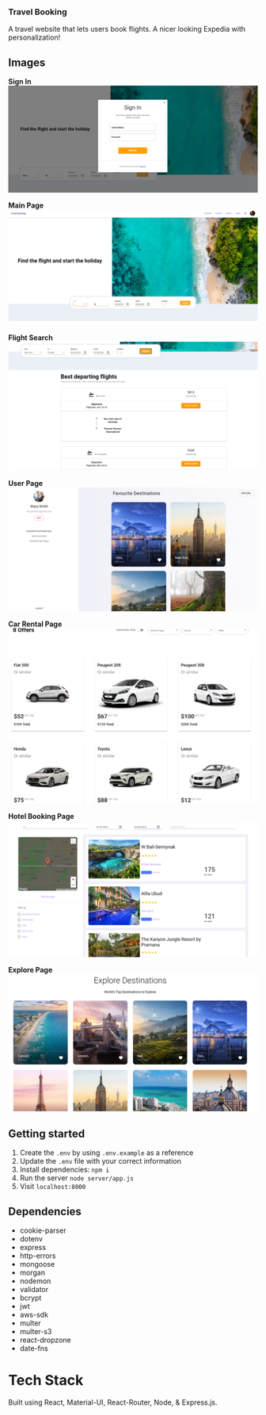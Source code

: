 ### Travel Booking 
A travel website that lets users book flights. A nicer looking Expedia with personalization!

## Images 

**Sign In**
!["Screenshot of Sign In"](https://raw.githubusercontent.com/alextheprogrammer21/team-kim-possible/dev/client/public/images/1.PNG)


**Main Page**
!["Screenshot of the main page"](https://raw.githubusercontent.com/alextheprogrammer21/team-kim-possible/dev/client/public/images/2.PNG)


**Flight Search**
!["Screenshot of the flight search"](https://raw.githubusercontent.com/alextheprogrammer21/team-kim-possible/dev/client/public/images/7.PNG)


**User Page**
!["Screenshot of user page"](https://raw.githubusercontent.com/alextheprogrammer21/team-kim-possible/dev/client/public/images/3.PNG)


**Car Rental Page**
!["Screenshot of car rental page"](https://raw.githubusercontent.com/alextheprogrammer21/team-kim-possible/dev/client/public/images/4.PNG)


**Hotel Booking Page**
!["Screenshot of hotel booking page"](https://raw.githubusercontent.com/alextheprogrammer21/team-kim-possible/dev/client/public/images/5.PNG)


**Explore Page**
!["Screenshot of explore page"](https://raw.githubusercontent.com/alextheprogrammer21/team-kim-possible/dev/client/public/images/6.PNG)

## Getting started

1. Create the `.env` by using `.env.example` as a reference
2. Update the `.env` file with your correct information
3. Install dependencies: `npm i`
4. Run the server `node server/app.js`
5. Visit `localhost:8000`

## Dependencies

- cookie-parser
- dotenv
- express
- http-errors
- mongoose
- morgan
- nodemon
- validator
- bcrypt
- jwt
- aws-sdk
- multer
- multer-s3
- react-dropzone
- date-fns

# Tech Stack

Built using React, Material-UI, React-Router, Node, & Express.js.
